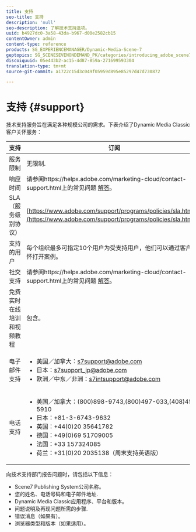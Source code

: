 ```yaml
---
title: 支持
seo-title: 支持
description: 'null'
seo-description: 了解技术支持选项。
uuid: b4927dc0-3a58-43da-b967-d00e2582cb15
contentOwner: admin
content-type: reference
products: SG_EXPERIENCEMANAGER/Dynamic-Media-Scene-7
geptopics: SG_SCENESEVENONDEMAND_PK/categories/introducing_adobe_scene7
discoiquuid: 05e443b2-ac15-4d87-859a-271699593304
translation-type: tm+mt
source-git-commit: a1722c15d3c049f05959d895e85297d47d730872

---
```



# 支持 {#support}

技术支持服务旨在满足各种规模公司的需求。下表介绍了Dynamic Media Classic客户关怀服务：

| 支持 | 订阅 |
|--- |--- |
| 服务限制 | 无限制. |
| 响应时间 | 请参阅https://helpx.adobe.com/marketing-cloud/contact-support.html上的常见问题 [解答](https://helpx.adobe.com/marketing-cloud/contact-support.html)。 |
| SLA（服务级别协议） | [https://www.adobe.com/support/programs/policies/sla.html](https://www.adobe.com/support/programs/policies/sla.html)。 |
| 支持的用户 | 每个组织最多可指定10个用户为受支持用户，他们可以通过客户关怀打开案例。 |
| 社交支持 | 请参阅https://helpx.adobe.com/marketing-cloud/contact-support.html上的常见问题 [解答](https://helpx.adobe.com/marketing-cloud/contact-support.html)。 |
| 免费实时在线培训和视频教程 | 包含。 |
| 电子邮件支持 | <ul><li>美国／加拿大：s7support@adobe.com</li> <li>日本：s7support_jp@adobe.com</li><li>欧洲／中东／非洲：s7intsupport@adobe.com</li></ul> |
| 电话支持 | <ul><li>美国／加拿大：(800)898-9743,(800)497-033,(408)454-5910 </li> <li>日本：+81-3-6743-9632 </li><li>英国：+44(0)20 35641782</li><li>德国：+49(0)69 51709005</li><li>法国：+33 157324085</li><li>荷兰：+31(0)20 2035138（周末支持英语版）</li></ul> |

向技术支持部门报告问题时，请包括以下信息：

* Scene7 Publishing System公司名称。
* 您的姓名、电话号码和电子邮件地址.
* Dynamic Media Classic应用程序、平台和版本。
* 问题说明及再现问题所需的步骤.
* 错误消息（如果有）。
* 浏览器类型和版本（如果适用）。

